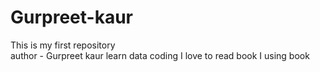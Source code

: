 # Gurpreet-kaur
This is my first repository
<br>
author - Gurpreet kaur
learn data coding
I love to read book 
I using book 
